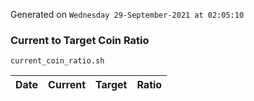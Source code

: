 Generated on `Wednesday 29-September-2021 at 02:05:10`

### Current to Target Coin Ratio
`current_coin_ratio.sh`

Date|Current|Target|Ratio
---|---|---|---
